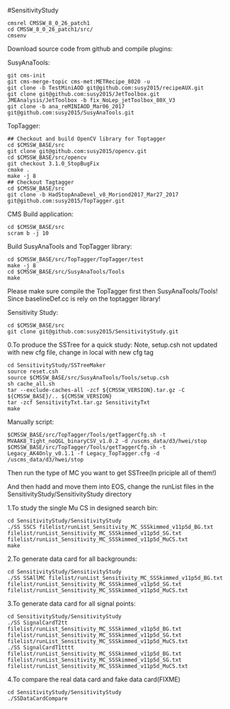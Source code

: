 #SensitivityStudy

```
cmsrel CMSSW_8_0_26_patch1
cd CMSSW_8_0_26_patch1/src/
cmsenv
```
Download source code from github and compile plugins:

SusyAnaTools:
```
git cms-init
git cms-merge-topic cms-met:METRecipe_8020 -u
git clone -b TestMiniAOD git@github.com:susy2015/recipeAUX.git
git clone git@github.com:susy2015/JetToolbox.git JMEAnalysis/JetToolbox -b fix_NoLep_jetToolbox_80X_V3
git clone -b ana_reMINIAOD_Mar06_2017 git@github.com:susy2015/SusyAnaTools.git
```

TopTagger:
```
## Checkout and build OpenCV library for Toptagger
cd $CMSSW_BASE/src
git clone git@github.com:susy2015/opencv.git
cd $CMSSW_BASE/src/opencv
git checkout 3.1.0_StopBugFix
cmake .
make -j 8
## Checkout Tagtagger
cd $CMSSW_BASE/src
git clone -b HadStopAnaDevel_v8_Moriond2017_Mar27_2017 git@github.com:susy2015/TopTagger.git
```

CMS Build application:
```
cd $CMSSW_BASE/src
scram b -j 10
```

Build SusyAnaTools and TopTagger library:
```
cd $CMSSW_BASE/src/TopTagger/TopTagger/test
make -j 8
cd $CMSSW_BASE/src/SusyAnaTools/Tools
make
```
Please make sure compile the TopTagger first then SusyAnaTools/Tools! Since baselineDef.cc is rely on the toptagger library!

Sensitivity Study:
```
cd $CMSSW_BASE/src
git clone git@github.com:susy2015/SensitivityStudy.git
```

0.To produce the SSTree for a quick study:
Note, setup.csh not updated with new cfg file, change in local with new cfg tag

```
cd SensitivityStudy/SSTreeMaker
source reset.csh
source $CMSSW_BASE/src/SusyAnaTools/Tools/setup.csh
sh cache_all.sh
tar --exclude-caches-all -zcf ${CMSSW_VERSION}.tar.gz -C ${CMSSW_BASE}/.. ${CMSSW_VERSION}
tar -zcf SensitivityTxt.tar.gz SensitivityTxt
make
```

Manually script:
```
$CMSSW_BASE/src/TopTagger/Tools/getTaggerCfg.sh -t MVAAK8_Tight_noQGL_binaryCSV_v1.0.2 -d /uscms_data/d3/hwei/stop
$CMSSW_BASE/src/TopTagger/Tools/getTaggerCfg.sh -t Legacy_AK4Only_v0.1.1 -f Legacy_TopTagger.cfg -d /uscms_data/d3/hwei/stop
```

Then run the type of MC you want to get SSTree(In priciple all of them!)

And then hadd and move them into EOS, change the runList files in the SensitivityStudy/SensitivityStudy directory

1.To study the single Mu CS in designed search bin:

```
cd SensitivityStudy/SensitivityStudy
./SS SSCS filelist/runList_Sensitivity_MC_SSSkimmed_v11p5d_BG.txt filelist/runList_Sensitivity_MC_SSSkimmed_v11p5d_SG.txt filelist/runList_Sensitivity_MC_SSSkimmed_v11p5d_MuCS.txt
make
```

2.To generate data card for all backgrounds:

```
cd SensitivityStudy/SensitivityStudy
./SS SSAllMC filelist/runList_Sensitivity_MC_SSSkimmed_v11p5d_BG.txt filelist/runList_Sensitivity_MC_SSSkimmed_v11p5d_SG.txt filelist/runList_Sensitivity_MC_SSSkimmed_v11p5d_MuCS.txt
```

3.To generate data card for all signal points:

```
cd SensitivityStudy/SensitivityStudy
./SS SignalCardT2tt filelist/runList_Sensitivity_MC_SSSkimmed_v11p5d_BG.txt filelist/runList_Sensitivity_MC_SSSkimmed_v11p5d_SG.txt filelist/runList_Sensitivity_MC_SSSkimmed_v11p5d_MuCS.txt
./SS SignalCardT1tttt filelist/runList_Sensitivity_MC_SSSkimmed_v11p5d_BG.txt filelist/runList_Sensitivity_MC_SSSkimmed_v11p5d_SG.txt filelist/runList_Sensitivity_MC_SSSkimmed_v11p5d_MuCS.txt
```

4.To compare the real data card and fake data card(FIXME)

```
cd SensitivityStudy/SensitivityStudy
./SSDataCardCompare
```
